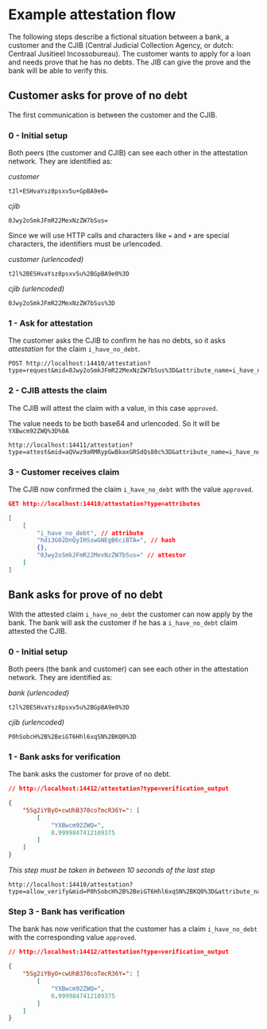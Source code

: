 # Example attestation flow
The following steps describe a fictional situation between a bank, a customer and the CJIB (Central Judicial Collection Agency, or dutch: Centraal Jusitieel Incossobureau). The customer wants to apply for a loan and needs prove that he has no debts. The JIB can give the prove and the bank will be able to verify this.

## Customer asks for prove of no debt
The first communication is between the customer and the CJIB.

### 0 - Initial setup
Both peers (the customer and CJIB) can see each other in the attestation network. They are identified as:

_customer_
```
t2l+ESHvaYsz8psxv5u+GpBA9e0=
```
_cjib_
```
0Jwy2oSmkJFmR22MexNzZW7bSus=
```

Since we will use HTTP calls and characters like `=` and `+` are special characters, the identifiers must be urlencoded.

_customer (urlencoded)_
```
t2l%2BESHvaYsz8psxv5u%2BGpBA9e0%3D
```
_cjib (urlencoded)_
```
0Jwy2oSmkJFmR22MexNzZW7bSus%3D
```
### 1 - Ask for attestation
The customer asks the CJIB to confirm he has no debts, so it asks _attestation_ for the claim `i_have_no_debt`.

```
POST http://localhost:14410/attestation?type=request&mid=0Jwy2oSmkJFmR22MexNzZW7bSus%3D&attribute_name=i_have_no_debt
```

### 2 - CJIB attests the claim
The CJIB will attest the claim with a value, in this case `approved`.

The value needs to be both base64 and urlencoded. So it will be `YXBwcm92ZWQ%3D%0A`
```
http://localhost:14411/attestation?type=attest&mid=aQVwz9aRMRypGwBkaxGRSdQs80c%3D&attribute_name=i_have_no_debt&attribute_value=YXBwcm92ZWQ%3D%0A
```

### 3 - Customer receives claim
The CJIB now confirmed the claim `i_have_no_debt` with the value `approved`.

```json
GET http://localhost:14410/attestation?type=attributes

[
    [
        "i_have_no_debt", // attribute
        "hdi3G02DnQyIHSswGNEgB6ciBTA=", // hash
        {},
        "0Jwy2oSmkJFmR22MexNzZW7bSus=" // attestor
    ]
]
```

## Bank asks for prove of no debt
With the attested claim `i_have_no_debt` the customer can now apply by the bank. The bank will ask the customer if he has a `i_have_no_debt` claim attested the CJIB.

### 0 - Initial setup
Both peers (the bank and customer) can see each other in the attestation network. They are identified as:

_bank (urlencoded)_
```
t2l%2BESHvaYsz8psxv5u%2BGpBA9e0%3D
```
_cjib (urlencoded)_
```
P0hSobcH%2B%2BeiGT6Hhl6xqSN%2BKQ0%3D
```

### 1 - Bank asks for verification
The bank asks the customer for prove of no debt.

```json
// http://localhost:14412/attestation?type=verification_output

{
    "5Sg2iYByO+cwUhB370coTmcR36Y=": [
        [
            "YXBwcm92ZWQ=",
            0.9999847412109375
        ]
    ]
}
```
_This step must be taken in between 10 seconds of the last step_
```
http://localhost:14410/attestation?type=allow_verify&mid=P0hSobcH%2B%2BeiGT6Hhl6xqSN%2BKQ0%3D&attribute_name=i_have_no_debt
```

### Step 3 - Bank has verification
The bank has now verification that the customer has a claim `i_have_no_debt` with the corresponding value `approved`.

```json
// http://localhost:14412/attestation?type=verification_output

{
    "5Sg2iYByO+cwUhB370coTmcR36Y=": [
        [
            "YXBwcm92ZWQ=",
            0.9999847412109375
        ]
    ]
}
```